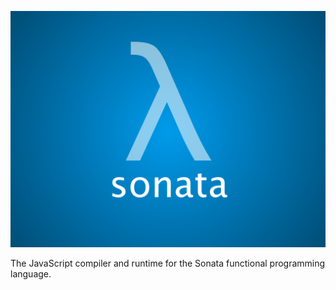 ![Sonata](https://raw.githubusercontent.com/DavidTimms/sonata/master/sonata-logo.png)

The JavaScript compiler and runtime for the Sonata functional programming language.
